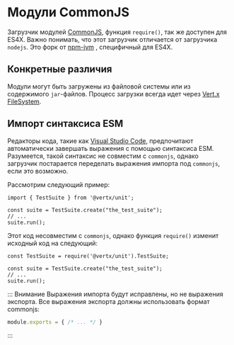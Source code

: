 # Модули CommonJS

Загрузчик модулей [CommonJS](http://www.commonjs.org/), функция `require()`, так же доступен для ES4X. Важно понимать, что этот загрузчик отличается от загрузчика `nodejs`. Это форк от [npm-jvm](https://github.com/nodyn/jvm-npm)
, специфичный для ES4X.

## Конкретные различия

Модули могут быть загружены из файловой системы или из содержимого `jar`-файлов. Процесс загрузки всегда идет через
[Vert.x FileSystem](https://vertx.io/docs/vertx-core/java/#_using_the_file_system_with_vert_x).

## Импорт синтаксиса ESM

Редакторы кода, такие как [Visual Studio Code](https://code.visualstudio.com/), предпочитают автоматически завершать выражения с помощью синтаксиса ESM. Разумеется, такой синтаксис не совместим с `commonjs`, однако загрузчик постарается переделать выражения импорта под `commonjs`, если это возможно.

Рассмотрим следующий пример:

```js{1}
import { TestSuite } from '@vertx/unit';

const suite = TestSuite.create("the_test_suite");
// ...
suite.run();
```

Этот код несовместим с  `commonjs`, однако функция `require()` изменит исходный код на следующий:

```js{1}
const TestSuite = require('@vertx/unit').TestSuite;

const suite = TestSuite.create("the_test_suite");
// ...
suite.run();
```

::: Внимание
Выражения импорта будут исправлены, но не выражения экспорта. Все выражения экспорта должны использовать формат commonjs:
```js
module.exports = { /* ... */ }
```
:::
